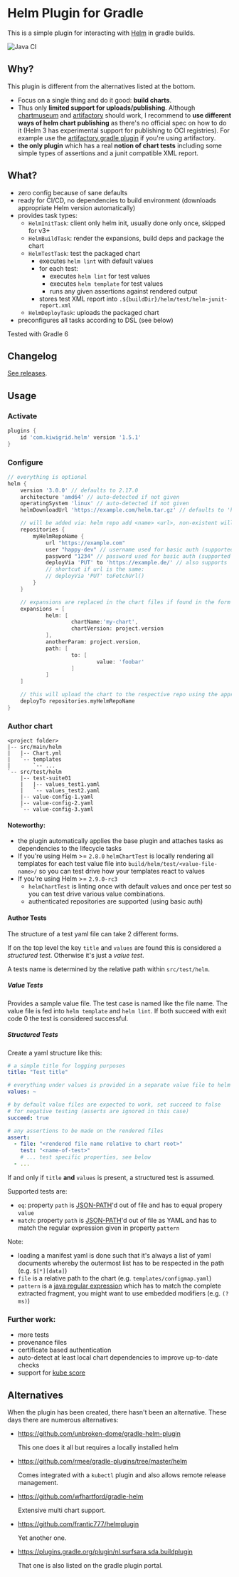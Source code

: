 Helm Plugin for Gradle
======================

This is a simple plugin for interacting with [Helm](https://helm.sh/) in gradle builds.

![Java CI](https://github.com/kiwigrid/helm-gradle-plugin/workflows/Java%20CI/badge.svg)

Why?
---

This plugin is different from the alternatives listed at the bottom.

* Focus on a single thing and do it good: **build charts**.
* Thus only **limited support for uploads/publishing**. Although
  [chartmuseum](https://chartmuseum.com/) and 
  [artifactory](https://jfrog.com/artifactory/) should 
  work, I recommend to **use different ways of helm chart
  publishing** as there's no official spec on how to do it (Helm 3 has experimental support for publishing to OCI registries).
  For example use the [artifactory gradle plugin](https://www.jfrog.com/confluence/display/RTF/Gradle+Artifactory+Plugin)
  if you're using artifactory.
* **the only plugin** which has a real **notion of chart tests** including some
  simple types of assertions and a junit compatible XML report.


What?
---

* zero config because of sane defaults
* ready for CI/CD, no dependencies to build environment (downloads appropriate Helm version automatically)
* provides task types:
  * `HelmInitTask`: client only helm init, usually done only once, skipped for v3+
  * `HelmBuildTask`: render the expansions, build deps and package the chart
  * `HelmTestTask`: test the packaged chart
    * executes `helm lint` with default values
    * for each test:
      * executes `helm lint` for test values
      * executes `helm template` for test values
      * runs any given assertions against rendered output
    * stores test XML report into `.${buildDir}/helm/test/helm-junit-report.xml`
  * `HelmDeployTask`: uploads the packaged chart
* preconfigures all tasks according to DSL (see below)

Tested with Gradle 6

Changelog
---

[See releases](https://github.com/kiwigrid/helm-gradle-plugin/releases).

Usage
---

### Activate
```groovy
plugins {
    id 'com.kiwigrid.helm' version '1.5.1'
}
```

### Configure
```groovy
// everything is optional
helm {
    version '3.0.0' // defaults to 2.17.0
    architecture 'amd64' // auto-detected if not given
    operatingSystem 'linux' // auto-detected if not given
    helmDownloadUrl 'https://example.com/helm.tar.gz' // defaults to 'https://get.helm.sh/helm-v${version}-${operatingSystem}-${architecture}.tar.gz'

    // will be added via: helm repo add <name> <url>, non-existent will be removed (but 'local' and 'stable')
    repositories {
        myHelmRepoName {
            url "https://example.com"
            user "happy-dev" // username used for basic auth (supported since helm v2.9.0-rc3)
            password "1234" // password used for basic auth (supported since helm v2.9.0-rc3)
            deployVia 'PUT' to 'https://example.de/' // also supports 'POST', filename will be appended if url ends with '/' and method is 'PUT'
			// shortcut if url is the same:
			// deployVia 'PUT' toFetchUrl()
        }
    }

    // expansions are replaced in the chart files if found in the form ${path.to.value}
    expansions = [
            helm: [
                    chartName:'my-chart',
                    chartVersion: project.version
            ],
            anotherParam: project.version,
            path: [
                    to: [
                            value: 'foobar'
                    ]
            ]
    ]

    // this will upload the chart to the respective repo using the appropriate deploy spec
    deployTo repositories.myHelmRepoName
}
```

### Author chart
```
<project folder>
|-- src/main/helm
|   |-- Chart.yml
|   `-- templates
|       `-- ...
`-- src/test/helm
    |-- test-suite01
    |   |-- values_test1.yaml
    |   `-- values_test2.yaml
    |-- value-config-1.yaml
    |-- value-config-2.yaml
    `-- value-config-3.yaml
```

#### Noteworthy:
* the plugin automatically applies the base plugin and attaches tasks as dependencies to the lifecycle tasks
* If you're using Helm >= `2.8.0` `helmChartTest` is locally rendering 
  all templates for each test value file into `build/helm/test/<value-file-name>/`
  so you can test drive how your templates react to values
* If you're using Helm >= `2.9.0-rc3`
  * `helmChartTest` is linting once with default values and once per 
     test so you can test drive various value combinations.
  * authenticated repositories are supported (using basic auth)

#### Author Tests
The structure of a test yaml file can take 2 different forms.

If on the top level the key `title` and `values` are found this is
considered a _structured test_. Otherwise it's just a _value test_.

A tests name is determined by the relative path within `src/test/helm`.

##### Value Tests
Provides a sample value file. The test case is named like the file name.
The value file is fed into `helm template` and `helm lint`. 
If both succeed with exit code 0 the test is considered successful.

##### Structured Tests
Create a yaml structure like this:
```yaml
# a simple title for logging purposes
title: "Test title"

# everything under values is provided in a separate value file to helm
values: ~ 

# by default value files are expected to work, set succeed to false
# for negative testing (asserts are ignored in this case)
succeed: true  

# any assertions to be made on the rendered files
assert:
  - file: "<rendered file name relative to chart root>"
    test: "<name-of-test>"
    # ... test specific properties, see below
  - ...
```
If and only if `title` **and** `values` is present, a structured test is assumed.

Supported tests are:
* `eq`: property `path` is [JSON-PATH](https://github.com/json-path/JsonPath)'d out of file and has to equal propery `value` 
* `match`: property `path` is [JSON-PATH](https://github.com/json-path/JsonPath)'d out of file as YAML and has to match the regular expression given in property `pattern` 

Note:
 * loading a manifest yaml is done such that it's always a list of yaml documents whereby the outermost list has to be respected in the path (e.g. `$[*][data]`)
 * `file` is a relative path to the chart (e.g. `templates/configmap.yaml`)
 * `pattern` is a [java regular expression](https://docs.oracle.com/javase/8/docs/api/java/util/regex/Pattern.html) which has to match the complete extracted fragment, you might want to use embedded modifiers (e.g. `(?ms)`)

### Further work:
* more tests
* provenance files
* certificate based authentication
* auto-detect at least local chart dependencies to improve up-to-date checks
* support for [kube score](https://github.com/zegl/kube-score)

Alternatives
---
When the plugin has been created, there hasn't been an alternative. These days there are numerous alternatives:
* https://github.com/unbroken-dome/gradle-helm-plugin

  This one does it all but requires a locally installed helm
* https://github.com/rmee/gradle-plugins/tree/master/helm

  Comes integrated with a `kubectl` plugin and also allows
  remote release management.
* https://github.com/wfhartford/gradle-helm

  Extensive multi chart support.

* https://github.com/frantic777/helmplugin

  Yet another one.

* https://plugins.gradle.org/plugin/nl.surfsara.sda.buildplugin

  That one is also listed on the gradle plugin portal.
